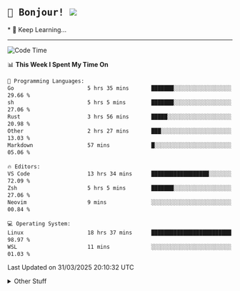 
<h2>
    <samp>🎉 Bonjour!  <img src="https://media.giphy.com/media/mGcNjsfWAjY5AEZNw6/giphy.gif" width="50"></samp>
</h2>
* 🧐 Keep Learning...
<hr>

<!--START_SECTION:waka-->
![Code Time](http://img.shields.io/badge/Code%20Time-3%2C675%20hrs%2043%20mins-blue)

📊 **This Week I Spent My Time On** 

```text
💬 Programming Languages: 
Go                       5 hrs 35 mins       ███████░░░░░░░░░░░░░░░░░░   29.66 % 
sh                       5 hrs 5 mins        ███████░░░░░░░░░░░░░░░░░░   27.06 % 
Rust                     3 hrs 56 mins       █████░░░░░░░░░░░░░░░░░░░░   20.98 % 
Other                    2 hrs 27 mins       ███░░░░░░░░░░░░░░░░░░░░░░   13.03 % 
Markdown                 57 mins             █░░░░░░░░░░░░░░░░░░░░░░░░   05.06 % 

🔥 Editors: 
VS Code                  13 hrs 34 mins      ██████████████████░░░░░░░   72.09 % 
Zsh                      5 hrs 5 mins        ███████░░░░░░░░░░░░░░░░░░   27.06 % 
Neovim                   9 mins              ░░░░░░░░░░░░░░░░░░░░░░░░░   00.84 % 

💻 Operating System: 
Linux                    18 hrs 37 mins      █████████████████████████   98.97 % 
WSL                      11 mins             ░░░░░░░░░░░░░░░░░░░░░░░░░   01.03 % 
```


 Last Updated on 31/03/2025 20:10:32 UTC
<!--END_SECTION:waka-->

<details >
    <summary>Other Stuff</summary>
<p align="center">
    <img src="https://api.githubtrends.io/user/svg/XmchxUp/langs?time_range=one_year&include_private=True&theme=classic" />
    <img src="https://api.githubtrends.io/user/svg/XmchxUp/repos?time_range=one_year&include_private=True&theme=classic" />
</p>

<table align="center">
  <tr>
    <td width="50%">
     <img width="100%" src="./github-metrics.svg">
    </td>
    <td width="50%">
     <img width="100%" src="./github-metrics/achievements.compact.svg" />
     <img width="100%" src="./github-metrics/wakatime.svg" />
     <img width="100%" src="./github-metrics/stars.svg" />
     <img width="100%" src="https://github-profile-trophy.vercel.app/?username=xmchxup" />
     <img height="110rem" src="https://github-readme-stats.vercel.app/api?username=xmchxup&hide_border=true&show_icons=true&include_all_commits=true&bg_color=0,EC6C6C,FFD479,FFFC79,73FA79&theme=graywhite&locale=en" />
     <img height="110rem" src="https://github-readme-stats.vercel.app/api/top-langs/?username=xmchxup&hide=css,scss,html&langs_count=8&hide_border=true&layout=compact&bg_color=0,73FA79,73FDFF,D783FF&theme=graywhite&locale=en" />
     <img width="100%" src="https://github-readme-streak-stats.herokuapp.com/?user=XmchxUp" />
    </td>
  </tr>
</table>

<!-- GitHub Activity Graph -->
<!--
<table align="center">
  <tr>
    <td colspan="2">
      <img width="100%" src="https://github-readme-activity-graph.vercel.app/graph?username=xmchxup&area=true&hide_border=true&theme=redical" />
    </td>
  </tr>
</table>

</details>
-->

<hr>


<p align="center">
    <i>You can learn anything!</i>
    <p align="center">
        <img src="https://visitor-badge.laobi.icu/badge?page_id=xmchxup" alt="visitor badge"/>       
    </p>
</p>

<!--
<picture>
  <source media="(prefers-color-scheme: dark)" srcset="https://raw.githubusercontent.com/XmchxUp/XmchxUp/output/github-snake-dark.svg" />
  <source media="(prefers-color-scheme: light)" srcset="https://raw.githubusercontent.com/XmchxUp/XmchxUp/output/github-snake.svg" />
  <img alt="github-snake" src="https://raw.githubusercontent.com/XmchxUp/XmchxUp/output/github-snake.svg" />
</picture>
-->
